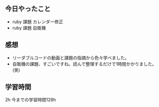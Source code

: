 ## 今日やったこと
- ruby 課題 カレンダー修正 
- ruby 課題 自販機

## 感想

- リーダブルコードの動画と課題の指摘から色々学べました。
- 自販機の課題、すごいですね。読んで整理するだけで1時間かかりました。(笑)

## 学習時間
2h 
今までの学習時間128h
